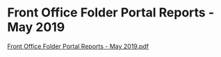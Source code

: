 # Front Office Folder Portal Reports - May 2019

[Front Office Folder Portal Reports - May 2019.pdf](Front%20Office%20Folder%20Portal%20Reports%20-%20May%202019%209595f0779e114616aaf92fd756ea2324/Front_Office_Folder_Portal_Reports_-_May_2019.pdf)